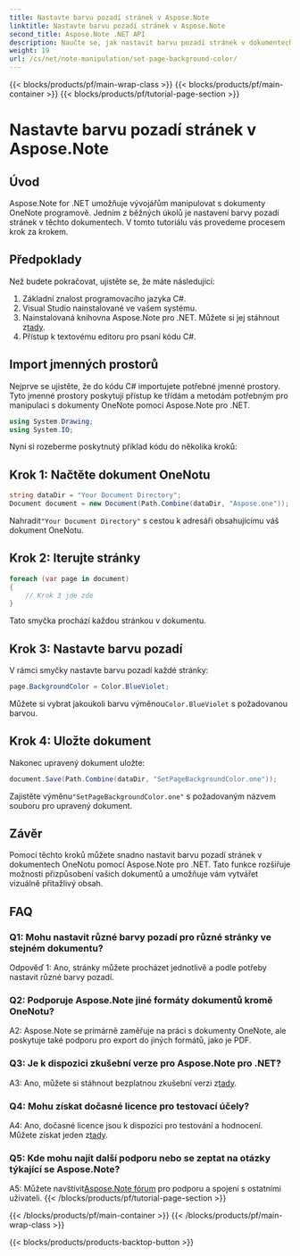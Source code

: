 ```yaml
---
title: Nastavte barvu pozadí stránek v Aspose.Note
linktitle: Nastavte barvu pozadí stránek v Aspose.Note
second_title: Aspose.Note .NET API
description: Naučte se, jak nastavit barvu pozadí stránek v dokumentech Aspose.Note pomocí programovacího jazyka C# s podrobným průvodcem.
weight: 19
url: /cs/net/note-manipulation/set-page-background-color/
---
```


{{< blocks/products/pf/main-wrap-class >}}
{{< blocks/products/pf/main-container >}}
{{< blocks/products/pf/tutorial-page-section >}}

# Nastavte barvu pozadí stránek v Aspose.Note

## Úvod

Aspose.Note for .NET umožňuje vývojářům manipulovat s dokumenty OneNote programově. Jedním z běžných úkolů je nastavení barvy pozadí stránek v těchto dokumentech. V tomto tutoriálu vás provedeme procesem krok za krokem.

## Předpoklady

Než budete pokračovat, ujistěte se, že máte následující:

1. Základní znalost programovacího jazyka C#.
2. Visual Studio nainstalované ve vašem systému.
3.  Nainstalovaná knihovna Aspose.Note pro .NET. Můžete si jej stáhnout z[tady](https://releases.aspose.com/note/net/).
4. Přístup k textovému editoru pro psaní kódu C#.

## Import jmenných prostorů

Nejprve se ujistěte, že do kódu C# importujete potřebné jmenné prostory. Tyto jmenné prostory poskytují přístup ke třídám a metodám potřebným pro manipulaci s dokumenty OneNote pomocí Aspose.Note pro .NET.

```csharp
using System.Drawing;
using System.IO;

```

Nyní si rozeberme poskytnutý příklad kódu do několika kroků:

## Krok 1: Načtěte dokument OneNotu

```csharp
string dataDir = "Your Document Directory";
Document document = new Document(Path.Combine(dataDir, "Aspose.one"));
```

 Nahradit`"Your Document Directory"` s cestou k adresáři obsahujícímu váš dokument OneNotu.

## Krok 2: Iterujte stránky

```csharp
foreach (var page in document)
{
    // Krok 3 jde zde
}
```

Tato smyčka prochází každou stránkou v dokumentu.

## Krok 3: Nastavte barvu pozadí

V rámci smyčky nastavte barvu pozadí každé stránky:

```csharp
page.BackgroundColor = Color.BlueViolet;
```

 Můžete si vybrat jakoukoli barvu výměnou`Color.BlueViolet` s požadovanou barvou.

## Krok 4: Uložte dokument

Nakonec upravený dokument uložte:

```csharp
document.Save(Path.Combine(dataDir, "SetPageBackgroundColor.one"));
```

 Zajistěte výměnu`"SetPageBackgroundColor.one"` s požadovaným názvem souboru pro upravený dokument.

## Závěr

Pomocí těchto kroků můžete snadno nastavit barvu pozadí stránek v dokumentech OneNotu pomocí Aspose.Note pro .NET. Tato funkce rozšiřuje možnosti přizpůsobení vašich dokumentů a umožňuje vám vytvářet vizuálně přitažlivý obsah.

## FAQ

### Q1: Mohu nastavit různé barvy pozadí pro různé stránky ve stejném dokumentu?

Odpověď 1: Ano, stránky můžete procházet jednotlivě a podle potřeby nastavit různé barvy pozadí.

### Q2: Podporuje Aspose.Note jiné formáty dokumentů kromě OneNotu?

A2: Aspose.Note se primárně zaměřuje na práci s dokumenty OneNote, ale poskytuje také podporu pro export do jiných formátů, jako je PDF.

### Q3: Je k dispozici zkušební verze pro Aspose.Note pro .NET?

A3: Ano, můžete si stáhnout bezplatnou zkušební verzi z[tady](https://releases.aspose.com/).

### Q4: Mohu získat dočasné licence pro testovací účely?

 A4: Ano, dočasné licence jsou k dispozici pro testování a hodnocení. Můžete získat jeden z[tady](https://purchase.aspose.com/temporary-license/).

### Q5: Kde mohu najít další podporu nebo se zeptat na otázky týkající se Aspose.Note?

 A5: Můžete navštívit[Aspose.Note fórum](https://forum.aspose.com/c/note/28) pro podporu a spojení s ostatními uživateli.
{{< /blocks/products/pf/tutorial-page-section >}}

{{< /blocks/products/pf/main-container >}}
{{< /blocks/products/pf/main-wrap-class >}}

{{< blocks/products/products-backtop-button >}}
